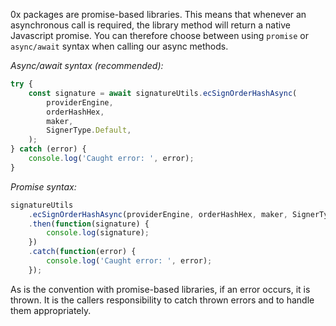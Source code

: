 0x packages are promise-based libraries. This means that whenever an asynchronous call is required, the library method will return a native Javascript promise. You can therefore choose between using `promise` or `async/await` syntax when calling our async methods.

_Async/await syntax (recommended):_

```javascript
try {
    const signature = await signatureUtils.ecSignOrderHashAsync(
        providerEngine,
        orderHashHex,
        maker,
        SignerType.Default,
    );
} catch (error) {
    console.log('Caught error: ', error);
}
```

_Promise syntax:_

```javascript
signatureUtils
    .ecSignOrderHashAsync(providerEngine, orderHashHex, maker, SignerType.Default)
    .then(function(signature) {
        console.log(signature);
    })
    .catch(function(error) {
        console.log('Caught error: ', error);
    });
```

As is the convention with promise-based libraries, if an error occurs, it is thrown. It is the callers responsibility to catch thrown errors and to handle them appropriately.

